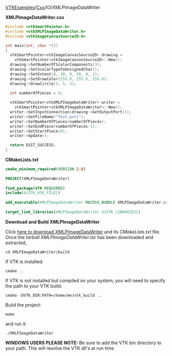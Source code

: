 [VTKExamples](/index/)/[Cxx](/Cxx)/IO/XMLPImageDataWriter

**XMLPImageDataWriter.cxx**
```c++
#include <vtkSmartPointer.h>
#include <vtkXMLPImageDataWriter.h>
#include <vtkImageCanvasSource2D.h>

int main(int, char *[])
{
  vtkSmartPointer<vtkImageCanvasSource2D> drawing =
    vtkSmartPointer<vtkImageCanvasSource2D>::New();
  drawing->SetNumberOfScalarComponents(3);
  drawing->SetScalarTypeToUnsignedChar();
  drawing->SetExtent(0, 20, 0, 50, 0, 1);
  drawing->SetDrawColor(255.0, 255.0, 255.0);
  drawing->DrawCircle(5, 5, 3);

  int numberOfPieces = 4;
  
  vtkSmartPointer<vtkXMLPImageDataWriter> writer =
    vtkSmartPointer<vtkXMLPImageDataWriter>::New();
  writer->SetInputConnection(drawing->GetOutputPort());
  writer->SetFileName("Test.pvti");
  writer->SetNumberOfPieces(numberOfPieces);
  writer->SetEndPiece(numberOfPieces-1);
  writer->SetStartPiece(0);
  writer->Update();

  return EXIT_SUCCESS;
}
```
**CMakeLists.txt**
```cmake
cmake_minimum_required(VERSION 2.8)
 
PROJECT(XMLPImageDataWriter)
 
find_package(VTK REQUIRED)
include(${VTK_USE_FILE})
 
add_executable(XMLPImageDataWriter MACOSX_BUNDLE XMLPImageDataWriter.cxx)
 
target_link_libraries(XMLPImageDataWriter ${VTK_LIBRARIES})
```

**Download and Build XMLPImageDataWriter**

Click [here to download XMLPImageDataWriter](https://github.com/lorensen/VTKWikiExamplesTarballs/raw/master/XMLPImageDataWriter.tar) and its *CMakeLists.txt* file.
Once the *tarball XMLPImageDataWriter.tar* has been downloaded and extracted,
```
cd XMLPImageDataWriter/build 
```
If VTK is installed:
```
cmake ..
```
If VTK is not installed but compiled on your system, you will need to specify the path to your VTK build:
```
cmake -DVTK_DIR:PATH=/home/me/vtk_build ..
```
Build the project:
```
make
```
and run it:
```
./XMLPImageDataWriter
```
**WINDOWS USERS PLEASE NOTE:** Be sure to add the VTK bin directory to your path. This will resolve the VTK dll's at run time.

